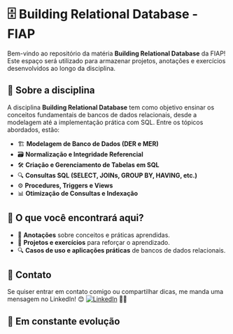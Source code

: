 # 🗄️ Building Relational Database - FIAP

Bem-vindo ao repositório da matéria **Building Relational Database** da FIAP! Este espaço será utilizado para armazenar projetos, anotações e exercícios desenvolvidos ao longo da disciplina.

## 📌 Sobre a disciplina

A disciplina **Building Relational Database** tem como objetivo ensinar os conceitos fundamentais de bancos de dados relacionais, desde a modelagem até a implementação prática com SQL. Entre os tópicos abordados, estão:

- 🏗️ **Modelagem de Banco de Dados (DER e MER)**
- 🗃️ **Normalização e Integridade Referencial**
- 🛠️ **Criação e Gerenciamento de Tabelas em SQL**
- 🔍 **Consultas SQL (SELECT, JOINs, GROUP BY, HAVING, etc.)**
- ⚙️ **Procedures, Triggers e Views**
- 📊 **Otimização de Consultas e Indexação**

## 📂 O que você encontrará aqui?

- 📑 **Anotações** sobre conceitos e práticas aprendidas.
- 🚀 **Projetos e exercícios** para reforçar o aprendizado.
- 🔍 **Casos de uso e aplicações práticas** de bancos de dados relacionais.

## 💬 Contato

Se quiser entrar em contato comigo ou compartilhar dicas, me manda uma mensagem no LinkedIn! 😊
[![LinkedIn](https://img.shields.io/badge/LinkedIn-celoselado-blue?logo=linkedin)](https://www.linkedin.com/in/celoselado/) 🐱‍🚀

## 🚧 Em constante evolução

